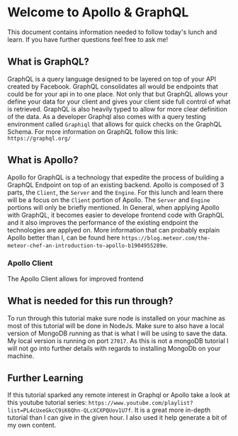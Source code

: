 # Welcome to Apollo & GraphQL
This document contains information needed to follow today's lunch and learn. If you have further questions feel free to ask me!

## What is GraphQL?
GraphQL is a query language designed to be layered on top of your API created by Facebook. GraphQL consolidates all would be endpoints that could be for your api in to one place. Not only that but GraphQL allows your define your data for your client and gives your client side full control of what is retrieved. GraphQL is also heavily typed to allow for more clear definition of the data. As a developer Graphql also comes with a query testing environment called `Graphiql` that allows for quick checks on the GraphQL Schema. For more information on GraphQL follow this link: `https://graphql.org/`

## What is Apollo?
Apollo for GraphQL is a technology that expedite the process of building a GraphQL Endpoint on top of an existing backend. Apollo is composed of 3 parts, the `Client`, the `Server` and the `Engine`. For this lunch and learn there will be a focus on the `Client` portion of Apollo. The `Server` and `Engine` portions will only be briefly mentioned. In General, when applying Apollo with GraphQL, it becomes easier to develope frontend code with GraphQL and it also improves the performance of the existing endpoint the technologies are applyed on. More information that can probably explain Apollo better than I, can be found here `https://blog.meteor.com/the-meteor-chef-an-introduction-to-apollo-b1904955289e`.

### Apollo Client
The Apollo Client allows for improved frontend 

## What is needed for this run through?
To run through this tutorial make sure node is installed on your machine as most of this tutorial will be done in NodeJs. Make sure to also have a local version of MongoDB running as that is what I will be using to save the data. My local version is running on port `27017`. As this is not a mongoDB tutorial I will not go into further details with regards to installing MongoDb on your machine.

## Further Learning
If this tutorial sparked any remote interest in Graphql or Apollo take a look at this youtube tutorial series: `https://www.youtube.com/playlist?list=PL4cUxeGkcC9iK6Qhn-QLcXCXPQUov1U7f`. It is a great more in-depth tutorial than I can give in the given hour. I also used it help generate a bit of my own content.